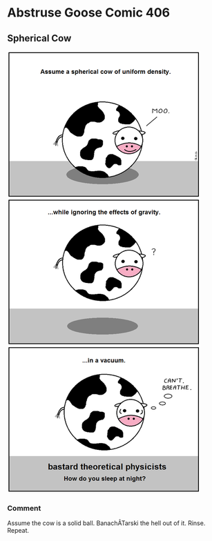 # Abstruse Goose Comic 406
## Spherical Cow

![image](comics/stop_the_massacre.png)
### Comment
Assume the cow is a solid ball. BanachÂTarski the hell out of it. Rinse. Repeat.
